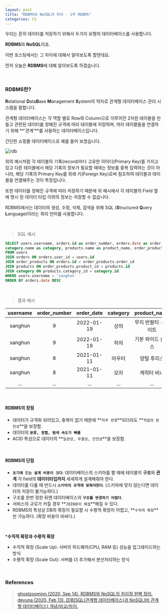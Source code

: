 ```yaml
---
layout: post
title: "RDBMS와 NoSQL의 차이 - 1부 RDBMS"
categories: CS
---
```


우리는 흔히 데이터를 저장하기 위해서 두가지 유형의 데이터베이스를 사용합니다.

**RDBMS**와 **NoSQL**이죠.

이번 포스팅에서는 그 차이에 대해서 알아보도록 할텐데요.

먼저 오늘은 **RDBMS**에 대해 알아보도록 하겠습니다.

<br>

### **RDBMS란?**
**R**elational **D**ata**B**ase **M**anagement **S**ystem의 약자로 관계형 데이터베이스 관리 시스템을 말합니다.

관계형 데이터베이스는 각 역할 별로 Row와 Column으로 이루어진 2차원 테이블을 만들고 관련된 데이터를 정해진 규격에 따라 테이블에  저장하며, 여러 테이블들을 연결하기 위해 **'관계'**를 사용하는 데이터베이스입니다.

간단한 쇼핑몰 데이터베이스로 예를 들어 보겠습니다.

![rdb](https://sanghun-blog-asset.s3.ap-northeast-2.amazonaws.com/rdb.png)

위의 예시처럼 각 테이블의 기록(record)마다 고유한 아이디(Primary Key)를 가지고 있고 다른 테이블에서 해당 기록의 정보가 필요할 때에는 정보를 중복 입력하는 것이 아니라, 해당 기록의 Primary Key를 외래 키(Foreign Key)로써 참조하여 테이블과 테이블을 연결해주는 것이 특징입니다.

또한 데이터를 정해진 규격에 따라 저장하기 때문에 위 예시에서 각 테이블의 Field 옆에 명시 된 데이터 타입 이외의 정보는 저장할 수 없습니다.

RDBMS에서는 데이터의 생성, 수정, 삭제, 검색을 위해 SQL (**S**tructured **Q**uery **L**anguage)이라는 쿼리 언어를 사용합니다.

<br>

> SQL 예시

```sql
SELECT users.username, orders.id as order_number, orders.date as order_date, 
category.name as category, products.name as product_name, order_products.quantity
FROM users 
JOIN orders ON orders.user_id = users.id
JOIN order_products ON orders.id = order_products.order_id
JOIN products ON order_products.product_id = products.id
JOIN category ON products.category_id = category.id
WHERE users.username = 'sanghun'
ORDER BY orders.date DESC
```
<br>

> 결과 예시

|username|order_number|order_date|category|product_name|quantity|
|:---:|:---:|:---:|:---:|:---:|:---:|
|sanghun|9|2022-01-19|상의|무지 반팔티 - 화이트|3|
|sanghun|9|2022-01-19|하의|기본 와이드 슬랙스|1|
|sanghun|8|2021-01-11|아우터|양털 후리스|1|
|sanghun|8|2021-01-11|모자|캐릭터 비니|2|
|...|...|...|...|...|...|



<br>

#### **RDBMS의 장점**
- 데이터가 규격화 되어있고, 중복이 없기 때문에 **`자주 변경`**되더라도 **`작업의 완전성`**을 보장함.
- 데이터의 **`분류, 정렬, 탐색 속도가 빠름`**
- ACID 특성으로 데이터의 **`일관성, 무결성, 안전성`**을 보장함.

<br>

#### **RDBMS의 단점**
- **`초기에 드는 설계 비용이 크다`**: 데이터베이스의 스키마를 짤 때에 테이블의 **구조**와 **관계** 각 field의 **데이터타입까지** 세세하게 설계해줘야 한다.
- 데이터를 다룰 때 반드시 **`스키마의 규격에 맞춰야한다`**. (스키마에 맞지 않는다면 데이터의 저장이 불가능하다.)
- 구조를 한번 정한 뒤엔 데이터베이스의 **`구조를 변경하기 어렵다`**.
- 서비스의 규모가 커질 경우 **`JOIN문이 복잡`**해질 수 있다.
- RDBMS의 특성상 DB의 확장이 필요할 시 수평적 확장이 어렵고, **`수직적 확장`**만 가능하다. (확장 비용이 비싸다.)

<br>

***수직적 확장과 수평적 확장**
- 수직적 확장 (Scale Up): 서버의 하드웨어(CPU, RAM 등) 성능을 업그레이드하는 방식
- 수평적 확장 (Scale Out): 서버를 더 추가해서 분산처리하는 방식


<br>

### References

> [ghostzoominn (2020, Sep 14). RDBMS와 NoSQL의 차이점 완벽 정리.](https://universitytomorrow.com/26)  
[devuna (2020, Feb 13). [DB]SQL(관계형 데이터베이스)과 NoSQL(비 관계형 데이터베이스) 개념/비교/차이.](https://devuna.tistory.com/25)

